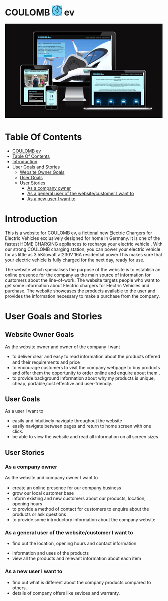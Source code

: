 # COULOMB ![alt-text](documentation/favicon-32x32.png) ev

![alt-text](documentation/amiresponsive.JPG)

# Table Of Contents

- [COULOMB  ev](#coulomb--ev)
- [Table Of Contents](#table-of-contents)
- [Introduction](#introduction)
- [User Goals and Stories](#user-goals-and-stories)
  - [Website Owner Goals](#website-owner-goals)
  - [User Goals](#user-goals)
  - [User Stories](#user-stories)
    - [As a company owner](#as-a-company-owner)
    - [As a general user of the website/customer I want to](#as-a-general-user-of-the-websitecustomer-i-want-to)
    - [As a new user I want to](#as-a-new-user-i-want-to)

# Introduction

This is a website for COULOMB ev, a fictional new Electric Chargers for Electric Vehicles exclusively designed for home in Germany. 
It is one of the fastest HOME CHARGING appliances to recharge your electric vehicle . With our strong COULOMB charging station, you can power your electric vehicle for as little as 3.5Kilowatt at230V 16A residential power.This makes sure that your electric vehicle is fully charged for the next day, ready for use.

The website which specialises the purpose of the website is to establish an online presence for the company as the main source of information for customers about the line-of-work.
The website targets people who want to get some information about Electric chargers for Electric Vehicles and purchase.  The website showcases the products available to the user and provides the information necessary to make a purchase from the company.

# User Goals and Stories

## Website Owner Goals

As the website owner and owner of the company I want

- to deliver clear and easy to read information about the products offered and their requirements and price
- to encourage customers to visit the company webpage to buy products and offer them the opportunity to order online and enquire about them .
- to provide background information about why my products is unique, cheap, portable,cost effective and user-friendly.

## User Goals

As a user I want to

- easily and intuitively navigate throughout the website
- easily navigate between pages and return to home screen with one click.
- be able to view the website and read all information on all screen sizes.

## User Stories

### As a company owner

As the website and company owner I want to

- create an online presence for our company business
- grow our local customer base
- inform existing and new customers about our products, location, opening hours
- to provide a method of contact for customers to enquire about the products or ask questions
- to provide some introductory information about the company website

### As a general user of the website/customer I want to

* find out the location, opening hours and contact information
- information and uses of the products 
- view all the products and relevant information about each item

### As a new user I want to

* find out what is different about the company products compared to others.
* details of company offers like sevices and warranty.
